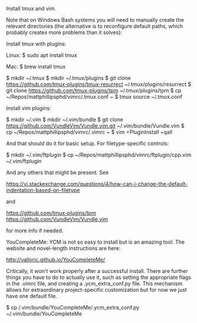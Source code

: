 Install tmux and vim.

Note that on Windows Bash systems you will need to manually create the relevant directories (the alternative is to reconfigure default paths, which probably creates more problems than it solves):

Install tmux with plugins:

Linux:
$ sudo apt install tmux

Mac:
$ brew install tmux

$ mkdir ~/.tmux
$ mkdir ~/.tmux/plugins
$ git clone https://github.com/tmux-plugins/tmux-resurrect ~/.tmux/plugins/resurrect
$ git clone https://github.com/tmux-plugins/tpm ~/.tmux/plugins/tpm
$ cp ~/Repos/mattphillipsphd/vimrc/.tmux.conf ~
$ tmux source ~/.tmux.conf

Install vim plugins:

$ mkdir ~/.vim
$ mkdir ~/.vim/bundle
$ git clone https://github.com/VundleVim/Vundle.vim.git ~/.vim/bundle/Vundle.vim
$ cp ~/Repos/mattphillipsphd/vimrc/.vimrc ~
$ vim +PluginInstall +qall

And that should do it for basic setup.  For filetype-specific controls:

$ mkdir ~/.vim/ftplugin
$ cp ~/Repos/mattphillipsphd/vimrc/ftplugin/cpp.vim ~/.vim/ftplugin

And any others that might be present.  See

https://vi.stackexchange.com/questions/4/how-can-i-change-the-default-indentation-based-on-filetype

and

https://github.com/tmux-plugins/tpm
https://github.com/VundleVim/Vundle.vim

for more info if needed.

YouCompleteMe: YCM is not so easy to install but is an amazing tool.  The website and novel-length instructions are here:

http://valloric.github.io/YouCompleteMe/

Critically, it won't work properly after a successful install.  There are further things you have to do to actually use it, such as setting the appropriate flags in the .vimrc file, and creating a .ycm_extra_conf.py file.  This mechanism allows for extraordinary project-specific customization but for now we just have one default file.

$ cp <path>/.vim/bundle/YouCompleteMe/.ycm_extra_conf.py ~/.vim/bundle/YouCompleteMe

